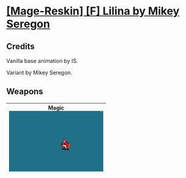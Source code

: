 # [\[Mage-Reskin\] \[F\] Lilina by Mikey Seregon](./)
## Credits

Vanilla base animation by IS.

Variant by Mikey Seregon.

## Weapons

| <b>Magic</b><br/><img alt="Magic animation" src="./6.%20Magic/Magic.gif"/> |
| :---: |
